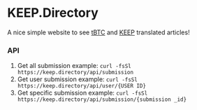 # KEEP.Directory
A nice simple website to see [tBTC](https://tbtc.network) and [KEEP](https://keep.network) translated articles!

### API

1. Get all submission
example:
`curl -fsSl https://keep.directory/api/submission`
2. Get user submission
example:
`curl -fsSl https://keep.directory/api/user/{USER ID}`
3. Get specific submission
example:
`curl -fsSl https://keep.directory/api/submission/{submission _id}`
